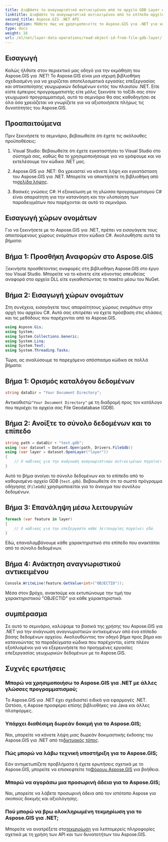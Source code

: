 ```yaml
---
title: Διαβάστε το αναγνωριστικό αντικειμένου από το αρχείο GDB Layer στο Aspose.GIS
linktitle: Διαβάστε το αναγνωριστικό αντικειμένου από το επίπεδο αρχείου GDB
second_title: Aspose.GIS .NET API
description: Μάθετε πώς να χρησιμοποιείτε το Aspose.GIS για .NET για να χειρίζεστε αποτελεσματικά την επεξεργασία γεωχωρικών δεδομένων. Διατίθενται ολοκληρωμένα σεμινάρια και καθοδήγηση από ειδικούς.
type: docs
weight: 16
url: /el/net/layer-data-operations/read-object-id-from-file-gdb-layer/
---
```

## Εισαγωγή
Καλώς ήλθατε στον περιεκτικό μας οδηγό για την εκμάθηση του Aspose.GIS για .NET! Το Aspose.GIS είναι μια ισχυρή βιβλιοθήκη σχεδιασμένη για να χειρίζεται αποτελεσματικά εργασίες επεξεργασίας και οπτικοποίησης γεωχωρικών δεδομένων εντός του πλαισίου .NET. Είτε είστε έμπειρος προγραμματιστής είτε μόλις ξεκινάτε το ταξίδι σας στον γεωχωρικό προγραμματισμό, αυτό το σεμινάριο θα σας καθοδηγήσει σε όλα όσα χρειάζεται να γνωρίζετε για να αξιοποιήσετε πλήρως τις δυνατότητες του Aspose.GIS.
## Προαπαιτούμενα
Πριν ξεκινήσετε το σεμινάριο, βεβαιωθείτε ότι έχετε τις ακόλουθες προϋποθέσεις:
1. Visual Studio: Βεβαιωθείτε ότι έχετε εγκαταστήσει το Visual Studio στο σύστημά σας, καθώς θα το χρησιμοποιήσουμε για να γράψουμε και να εκτελέσουμε τον κώδικα .NET μας.
   
2.  Aspose.GIS για .NET: Θα χρειαστεί να κάνετε λήψη και εγκατάσταση του Aspose.GIS για .NET. Μπορείτε να αποκτήσετε τη βιβλιοθήκη από το[σελίδα λήψης](https://releases.aspose.com/gis/net/).
3. Βασικές γνώσεις C#: Η εξοικείωση με τη γλώσσα προγραμματισμού C# είναι απαραίτητη για την κατανόηση και την υλοποίηση των παραδειγμάτων που παρέχονται σε αυτό το σεμινάριο.

## Εισαγωγή χώρων ονομάτων
Για να ξεκινήσετε με το Aspose.GIS για .NET, πρέπει να εισαγάγετε τους απαιτούμενους χώρους ονομάτων στον κώδικα C#. Ακολουθήστε αυτά τα βήματα:
## Βήμα 1: Προσθήκη Αναφορών στο Aspose.GIS
Ξεκινήστε προσθέτοντας αναφορές στη βιβλιοθήκη Aspose.GIS στο έργο του Visual Studio. Μπορείτε να το κάνετε είτε κάνοντας απευθείας αναφορά στα αρχεία DLL είτε εγκαθιστώντας το πακέτο μέσω του NuGet.
## Βήμα 2: Εισαγωγή χώρων ονομάτων
Στη συνέχεια, εισαγάγετε τους απαραίτητους χώρους ονομάτων στην αρχή του αρχείου C#. Αυτό σας επιτρέπει να έχετε πρόσβαση στις κλάσεις και τις μεθόδους που παρέχονται από το Aspose.GIS.
```csharp
using Aspose.Gis;
using System;
using System.Collections.Generic;
using System.Linq;
using System.Text;
using System.Threading.Tasks;
```

Τώρα, ας αναλύσουμε το παρεχόμενο απόσπασμα κώδικα σε πολλά βήματα:
## Βήμα 1: Ορισμός καταλόγου δεδομένων
```csharp
string dataDir = "Your Document Directory";
```
 Αντικαθιστώ`"Your Document Directory"` με τη διαδρομή προς τον κατάλογο που περιέχει τα αρχεία σας File Geodatabase (GDB).
## Βήμα 2: Ανοίξτε το σύνολο δεδομένων και το επίπεδο
```csharp
string path = dataDir + "test.gdb";
using (var dataset = Dataset.Open(path, Drivers.FileGdb))
using (var layer = dataset.OpenLayer("layer"))
{
    // Ο κώδικας για την ανάγνωση αναγνωριστικών αντικειμένων πηγαίνει εδώ
}
```
Αυτό το βήμα ανοίγει το σύνολο δεδομένων και το επίπεδο από το καθορισμένο αρχείο GDB (`test.gdb`). Βεβαιωθείτε ότι το σωστό πρόγραμμα οδήγησης (`FileGdb`) χρησιμοποιείται για το άνοιγμα του συνόλου δεδομένων.
## Βήμα 3: Επανάληψη μέσω λειτουργιών
```csharp
foreach (var feature in layer)
{
    // Ο κώδικας για την επεξεργασία κάθε λειτουργίας πηγαίνει εδώ
}
```
Εδώ, επαναλαμβάνουμε κάθε χαρακτηριστικό στο επίπεδο που ανακτάται από το σύνολο δεδομένων.
## Βήμα 4: Ανάκτηση αναγνωριστικού αντικειμένου
```csharp
Console.WriteLine(feature.GetValue<int>("OBJECTID"));
```
Μέσα στον βρόχο, ανακτούμε και εκτυπώνουμε την τιμή του χαρακτηριστικού "OBJECTID" για κάθε χαρακτηριστικό.

## συμπέρασμα
Σε αυτό το σεμινάριο, καλύψαμε τα βασικά της χρήσης του Aspose.GIS για .NET για την ανάγνωση αναγνωριστικών αντικειμένων από ένα επίπεδο βάσης δεδομένων αρχείου. Ακολουθώντας τον οδηγό βήμα προς βήμα και κατανοώντας τα παραδείγματα κώδικα που παρέχονται, είστε πλέον εξοπλισμένοι για να εξερευνήσετε πιο προηγμένες εργασίες επεξεργασίας γεωχωρικών δεδομένων με το Aspose.GIS.
## Συχνές ερωτήσεις
### Μπορώ να χρησιμοποιήσω το Aspose.GIS για .NET με άλλες γλώσσες προγραμματισμού;
Το Aspose.GIS για .NET έχει σχεδιαστεί ειδικά για εφαρμογές .NET. Ωστόσο, η Aspose προσφέρει επίσης βιβλιοθήκες για Java και άλλες πλατφόρμες.
### Υπάρχει διαθέσιμη δωρεάν δοκιμή για το Aspose.GIS;
Ναι, μπορείτε να κάνετε λήψη μιας δωρεάν δοκιμαστικής έκδοσης του Aspose.GIS για .NET από το[δικτυακός τόπος](https://releases.aspose.com/gis/net/).
### Πώς μπορώ να λάβω τεχνική υποστήριξη για το Aspose.GIS;
Εάν αντιμετωπίζετε προβλήματα ή έχετε ερωτήσεις σχετικά με το Aspose.GIS, μπορείτε να επισκεφτείτε το[Φόρουμ Aspose.GIS](https://forum.aspose.com/c/gis/33) για βοήθεια.
### Μπορώ να αγοράσω μια προσωρινή άδεια για το Aspose.GIS;
Ναι, μπορείτε να λάβετε προσωρινή άδεια από τον ιστότοπο Aspose για σκοπούς δοκιμής και αξιολόγησης.
### Πού μπορώ να βρω ολοκληρωμένη τεκμηρίωση για το Aspose.GIS για .NET;
 Μπορείτε να ανατρέξετε στο[τεκμηρίωση](https://reference.aspose.com/gis/net/) για λεπτομερείς πληροφορίες σχετικά με τη χρήση των API και των δυνατοτήτων του Aspose.GIS.